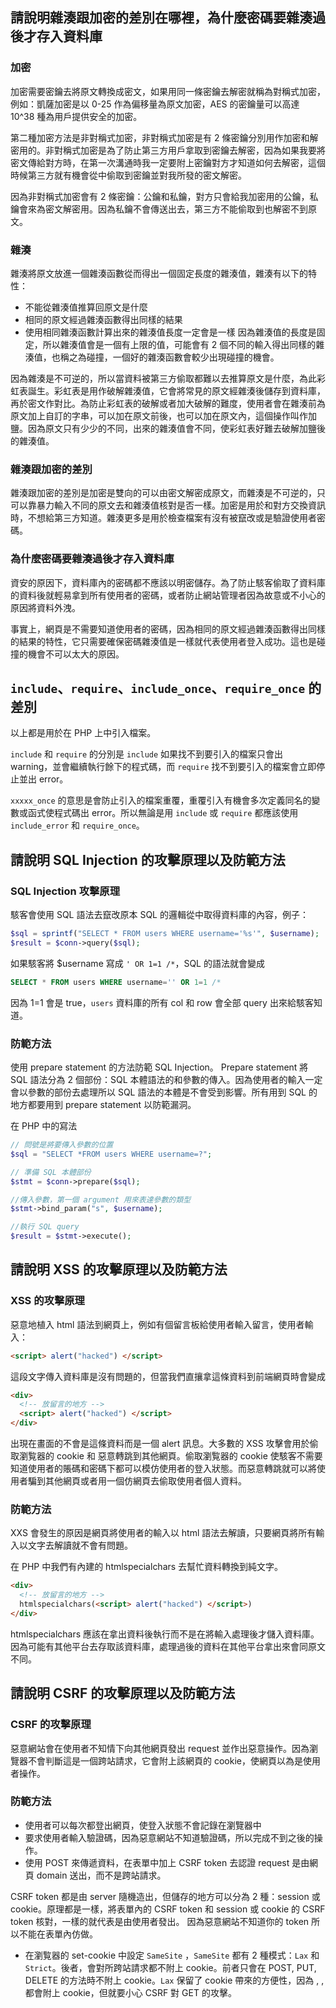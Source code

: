## 請說明雜湊跟加密的差別在哪裡，為什麼密碼要雜湊過後才存入資料庫
### 加密
加密需要密鑰去將原文轉換成密文，如果用同一條密鑰去解密就稱為對稱式加密，例如：凱薩加密是以 0-25 作為偏移量為原文加密，AES 的密鑰量可以高達 10^38 種為用戶提供安全的加密。

第二種加密方法是非對稱式加密，非對稱式加密是有 2 條密鑰分別用作加密和解密用的。非對稱式加密是為了防止第三方用戶拿取到密鑰去解密，因為如果我要將密文傳給對方時，在第一次溝通時我一定要附上密鑰對方才知道如何去解密，這個時候第三方就有機會從中偷取到密鑰並對我所發的密文解密。

因為非對稱式加密會有 2 條密鑰：公鑰和私鑰，對方只會給我加密用的公鑰，私鑰會來為密文解密用。因為私鑰不會傳送出去，第三方不能偷取到也解密不到原文。

### 雜湊
雜湊將原文放進一個雜湊函數從而得出一個固定長度的雜湊值，雜湊有以下的特性：
- 不能從雜湊值推算回原文是什麼
- 相同的原文經過雜湊函數得出同樣的結果
- 使用相同雜湊函數計算出來的雜湊值長度一定會是一樣
因為雜湊值的長度是固定，所以雜湊值會是一個有上限的值，可能會有 2 個不同的輸入得出同樣的雜湊值，也稱之為碰撞，一個好的雜湊函數會較少出現碰撞的機會。

因為雜湊是不可逆的，所以當資料被第三方偷取都難以去推算原文是什麼，為此彩虹表誕生。彩虹表是用作破解雜湊值，它會將常見的原文經雜湊後儲存到資料庫，再於密文作對比。為防止彩虹表的破解或者加大破解的難度，使用者會在雜湊前為原文加上自訂的字串，可以加在原文前後，也可以加在原文內，這個操作叫作加鹽。因為原文只有少少的不同，出來的雜湊值會不同，使彩虹表好難去破解加鹽後的雜湊值。

### 雜湊跟加密的差別

雜湊跟加密的差別是加密是雙向的可以由密文解密成原文，而雜湊是不可逆的，只可以靠暴力輸入不同的原文去和雜湊值核對是否一樣。加密是用於和對方交換資訊時，不想給第三方知道。雜湊更多是用於檢查檔案有沒有被竄改或是驗證使用者密碼。

### 為什麼密碼要雜湊過後才存入資料庫
資安的原因下，資料庫內的密碼都不應該以明密儲存。為了防止駭客偷取了資料庫的資料後就輕易拿到所有使用者的密碼，或者防止網站管理者因為故意或不小心的原因將資料外洩。

事實上，網頁是不需要知道使用者的密碼，因為相同的原文經過雜湊函數得出同樣的結果的特性，它只需要確保密碼雜湊值是一樣就代表使用者登入成功。這也是碰撞的機會不可以太大的原因。

## `include`、`require`、`include_once`、`require_once` 的差別
以上都是用於在 PHP 上中引入檔案。

`include` 和 `require` 的分別是 `include` 如果找不到要引入的檔案只會出 warning，並會繼續執行餘下的程式碼，而 `require` 找不到要引入的檔案會立即停止並出 error。

`xxxxx_once` 的意思是會防止引入的檔案重覆，重覆引入有機會多次定義同名的變數或函式使程式碼出 error。所以無論是用 `include` 或 `require` 都應該使用 `include_error` 和 `require_once`。

## 請說明 SQL Injection 的攻擊原理以及防範方法
### SQL Injection 攻擊原理
駭客會使用 SQL 語法去竄改原本 SQL 的邏輯從中取得資料庫的內容，例子：

```php
$sql = sprintf("SELECT * FROM users WHERE username='%s'", $username);
$result = $conn->query($sql);
```
如果駭客將 $username 寫成 `' OR 1=1 /*`，SQL 的語法就會變成
```sql
SELECT * FROM users WHERE username='' OR 1=1 /*
```
因為 1=1 會是 true，`users` 資料庫的所有 col 和 row 會全部 query 出來給駭客知道。

### 防範方法
使用 prepare statement 的方法防範 SQL Injection。 Prepare statement 將 SQL 語法分為 2 個部份：SQL 本體語法的和參數的傳入。因為使用者的輸入一定會以參數的部份去處理所以 SQL 語法的本體是不會受到影響。所有用到 SQL 的地方都要用到 prepare statement 以防範漏洞。

在 PHP 中的寫法
```php
// 問號是將要傳入參數的位置
$sql = "SELECT *FROM users WHERE username=?";

// 準備 SQL 本體部份
$stmt = $conn->prepare($sql);

//傳入參數，第一個 argument 用來表達參數的類型
$stmt->bind_param("s", $username);

//執行 SQL query
$result = $stmt->execute();
```

##  請說明 XSS 的攻擊原理以及防範方法
### XSS 的攻擊原理
惡意地植入 html 語法到網頁上，例如有個留言板給使用者輸入留言，使用者輸入：

```html
<script> alert("hacked") </script>
```

這段文字傳入資料庫是沒有問題的，但當我們直攘拿這條資料到前端網頁時會變成
```html
<div>
  <!-- 放留言的地方 -->
  <script> alert("hacked") </script>
</div>
```
出現在畫面的不會是這條資料而是一個 alert 訊息。大多數的 XSS 攻擊會用於偷取瀏覧器的 cookie 和 惡意轉跳到其他網頁。偷取瀏覧器的 cookie 使駭客不需要知道使用者的賬碼和密碼下都可以模仿使用者的登入狀態。而惡意轉跳就可以將使用者騙到其他網頁或者用一個仿網頁去偷取使用者個人資料。

### 防範方法
XXS 會發生的原因是網頁將使用者的輸入以 html 語法去解讀，只要網頁將所有輸入以文字去解讀就不會有問題。

在 PHP 中我們有內建的 htmlspecialchars 去幫忙資料轉換到純文字。
```html
<div>
  <!-- 放留言的地方 -->
  htmlspecialchars(<script> alert("hacked") </script>)
</div>
```
htmlspecialchars 應該在拿出資料後執行而不是在將輸入處理後才儲入資料庫。因為可能有其他平台去存取該資料庫，處理過後的資料在其他平台拿出來會同原文不同。


## 請說明 CSRF 的攻擊原理以及防範方法
### CSRF 的攻擊原理
惡意網站會在使用者不知情下向其他網頁發出 request 並作出惡意操作。因為瀏覽器不會判斷這是一個跨站請求，它會附上該網頁的 cookie，使網頁以為是使用者操作。 

### 防範方法
- 使用者可以每次都登出網頁，使登入狀態不會記錄在瀏覽器中
- 要求使用者輸入驗證碼，因為惡意網站不知道驗證碼，所以完成不到之後的操作。
- 使用 POST 來傳遞資料，在表單中加上 CSRF token 去認證 request 是由網頁 domain 送出，而不是跨站請求。

CSRF token 都是由 server 隨機造出，但儲存的地方可以分為 2 種：session 或 cookie。原理都是一樣，將表單內的 CSRF token 和 session 或 cookie 的 CSRF token 核對，一樣的就代表是由使用者發出。 因為惡意網站不知道你的 token 所以不能在表單內仿做。

- 在瀏覧器的 set-cookie 中設定 `SameSite` ，`SameSite` 都有 2 種模式：`Lax` 和 `Strict`。後者，會對所跨站請求都不附上 cookie。前者只會在 POST, PUT, DELETE 的方法時不附上 cookie。`Lax` 保留了 cookie 帶來的方便性，因為 <a>, <link>, <form method="GET"> 都會附上 cookie，但就要小心 CSRF 對 GET 的攻擊。